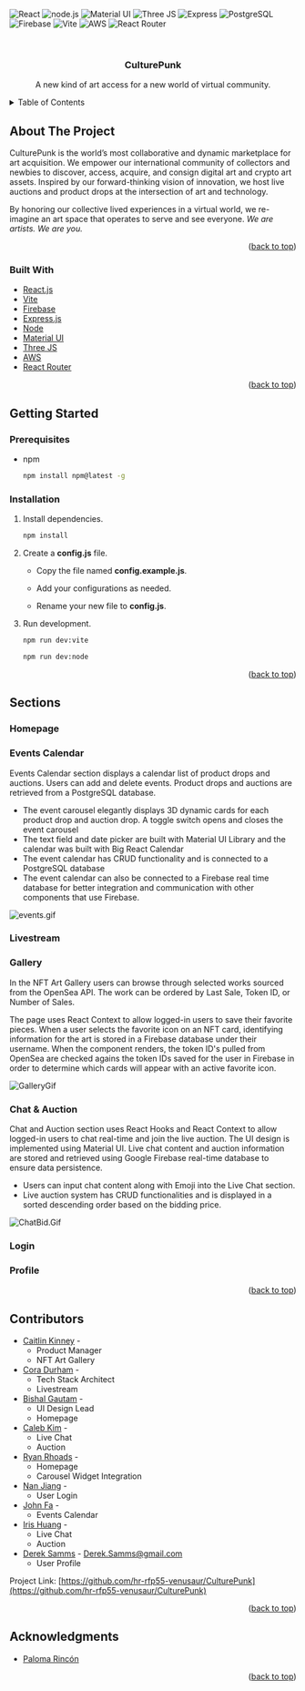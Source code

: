 <div id="top"></div>

<!-- PROJECT SHIELDS -->
![React](https://img.shields.io/badge/React-20232A?style=for-the-badge&logo=react&logoColor=61DAFB)
![node.js](https://img.shields.io/badge/Node.js-339933?style=for-the-badge&logo=nodedotjs&logoColor=white)
![Material UI](https://img.shields.io/badge/Material--UI-0081CB?style=for-the-badge&logo=material-ui&logoColor=white)
![Three JS](https://img.shields.io/badge/ThreeJs-yellow?style=for-the-badge&logo=three.js&logoColor=white)
![Express](https://img.shields.io/badge/Express.js-000000?style=for-the-badge&logo=express&logoColor=white)
![PostgreSQL](https://img.shields.io/badge/PostgreSQL-316192?style=for-the-badge&logo=postgresql&logoColor=white)
![Firebase](https://img.shields.io/badge/firebase-ffca28?style=for-the-badge&logo=firebase&logoColor=black)
![Vite](https://img.shields.io/badge/Vite-B73BFE?style=for-the-badge&logo=vite&logoColor=FFD62E)
![AWS](https://img.shields.io/badge/Amazon_AWS-FF9900?style=for-the-badge&logo=amazonaws&logoColor=white)
![React Router](https://img.shields.io/badge/React_Router-CA4245?style=for-the-badge&logo=react-router&logoColor=white)

<!-- PROJECT LOGO -->
<br />
<div align="center">
  <h3 align="center">CulturePunk</h3>
  <p align="center">
    A new kind of art access for a new world of virtual community.
    <br />
  </p>
</div>

<!-- TABLE OF CONTENTS -->
<details>
  <summary>Table of Contents</summary>
  <ol>
    <li>
      <a href="#about-the-project">About The Project</a>
      <ul>
        <li><a href="#built-with">Built With</a></li>
      </ul>
    </li>
    <li>
      <a href="#getting-started">Getting Started</a>
      <ul>
        <li><a href="#prerequisites">Prerequisites</a></li>
        <li><a href="#installation">Installation</a></li>
      </ul>
    </li>
    <li><a href="#sections">Sections</a></li>
    <li><a href="#contributors">Contributors</a></li>
    <li><a href="#acknowledgments">Acknowledgments</a></li>
  </ol>
</details>

<!-- ABOUT THE PROJECT -->
## About The Project

CulturePunk is the world’s most collaborative and dynamic marketplace for art acquisition. We empower our international community of collectors and newbies to discover, access, acquire, and consign digital art and crypto art assets. Inspired by our forward-thinking vision of innovation, we host live auctions and product drops at the intersection of art and technology.

By honoring our collective lived experiences in a virtual world, we re-imagine an art space that operates to serve and see everyone. *We are artists. We are you.*

<p align="right">(<a href="#top">back to top</a>)</p>

### Built With

* [React.js](https://reactjs.org/)
* [Vite](https://vitejs.dev/)
* [Firebase](https://firebase.google.com/)
* [Express.js](https://expressjs.com/)
* [Node](https://nodejs.org/en/)
* [Material UI](https://mui.com/)
* [Three JS](https://threejs.org/)
* [AWS](https://aws.amazon.com/)
* [React Router](https://reactrouter.com/)

<p align="right">(<a href="#top">back to top</a>)</p>


<!-- GETTING STARTED -->
## Getting Started

### Prerequisites

* npm
  ```sh
  npm install npm@latest -g
  ```

### Installation

1. Install dependencies.
   ```sh
   npm install
   ```
2. Create a **config.js** file.

    * Copy the file named **config.example.js**.

    * Add your configurations as needed.

    * Rename your new file to **config.js**.

2. Run development.
   ```sh
   npm run dev:vite
   ```
   ```sh
   npm run dev:node
   ```

<p align="right">(<a href="#top">back to top</a>)</p>

<!-- SECTIONS -->
## Sections

### Homepage

### Events Calendar

Events Calendar section displays a calendar list of product drops and auctions. Users can add and delete events. Product drops and auctions are retrieved from a PostgreSQL database.

* The event carousel elegantly displays 3D dynamic cards for each product drop and auction drop. A toggle switch opens and closes the event carousel
* The text field and date picker are built with Material UI Library and the calendar was built with Big React Calendar
* The event calendar has CRUD functionality and is connected to a PostgreSQL database
* The event calendar can also be connected to a Firebase real time database for better integration and communication with other components that use Firebase.

![events.gif][events]

### Livestream

### Gallery

In the NFT Art Gallery users can browse through selected works sourced from the OpenSea API. The work can be ordered by Last Sale, Token ID, or Number of Sales.

The page uses React Context to allow logged-in users to save their favorite pieces. When a user selects the favorite icon on an NFT card, identifying information for the art is stored in a Firebase database under their username. When the component renders, the token ID's pulled from OpenSea are checked agains the token IDs saved for the user in Firebase in order to determine which cards will appear with an active favorite icon.

![GalleryGif](/images/Gallery.gif)


### Chat & Auction
Chat and Auction section uses React Hooks and React Context to allow logged-in users to chat real-time and join the live auction. The UI design is implemented using Material UI. Live chat content and auction information are stored and retrieved using Google Firebase real-time database to ensure data persistence.

* Users can input chat content along with Emoji into the Live Chat section.
* Live auction system has CRUD functionalities and is displayed in a sorted descending order based on the bidding price.

![ChatBid.Gif][chatbid]

### Login

### Profile


<p align="right">(<a href="#top">back to top</a>)</p>

<!-- CONTRIBUTORS -->
## Contributors

* [Caitlin Kinney](https://github.com/thecaitlinkinney) -
  * Product Manager
  * NFT Art Gallery
* [Cora Durham]() -
  * Tech Stack Architect
  * Livestream
* [Bishal Gautam]() -
  * UI Design Lead
  * Homepage
* [Caleb Kim]() -
  * Live Chat
  * Auction
* [Ryan Rhoads]() -
  * Homepage
  * Carousel Widget Integration
* [Nan Jiang]() -
  * User Login
* [John Fa](https://www.linkedin.com/in/johnfa/) -
  * Events Calendar
* [Iris Huang]() -
  * Live Chat
  * Auction
* [Derek Samms](https://www.linkedin.com/in/derek-samms/) - Derek.Samms@gmail.com
  * User Profile


Project Link: [https://github.com/hr-rfp55-venusaur/CulturePunk](https://github.com/hr-rfp55-venusaur/CulturePunk)

<p align="right">(<a href="#top">back to top</a>)</p>

<!-- ACKNOWLEDGMENTS -->
## Acknowledgments

* [Paloma Rincón](https://palomarincon.com/)

<p align="right">(<a href="#top">back to top</a>)</p>


<!-- MARKDOWN LINKS & IMAGES -->
<!-- https://www.markdownguide.org/basic-syntax/#reference-style-links -->
[contributors-shield]: https://img.shields.io/github/contributors/othneildrew/Best-README-Template.svg?style=for-the-badge
[contributors-url]: https://github.com/othneildrew/Best-README-Template/graphs/contributors
[forks-shield]: https://img.shields.io/github/forks/othneildrew/Best-README-Template.svg?style=for-the-badge
[forks-url]: https://github.com/othneildrew/Best-README-Template/network/members
[stars-shield]: https://img.shields.io/github/stars/othneildrew/Best-README-Template.svg?style=for-the-badge
[stars-url]: https://github.com/othneildrew/Best-README-Template/stargazers
[issues-shield]: https://img.shields.io/github/issues/othneildrew/Best-README-Template.svg?style=for-the-badge
[issues-url]: https://github.com/othneildrew/Best-README-Template/issues
[license-shield]: https://img.shields.io/github/license/othneildrew/Best-README-Template.svg?style=for-the-badge
[license-url]: https://github.com/othneildrew/Best-README-Template/blob/master/LICENSE.txt
[linkedin-shield]: https://img.shields.io/badge/-LinkedIn-black.svg?style=for-the-badge&logo=linkedin&colorB=555
[linkedin-url]: https://linkedin.com/in/othneildrew
[product-screenshot]: images/screenshot.png
[events]: images/events.gif
[chatbid]: images/ChatBid.gif